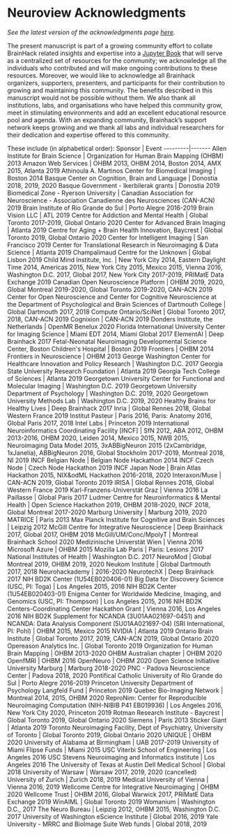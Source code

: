 # Neuroview Acknowledgments

_See the latest version of the acknowledgments page [here](/acknowledgments)._

The present manuscript is part of a growing community effort to collate BrainHack related insights and expertise into a [Jupyter Book](http://brainhack.org/brainhack_jupyter_book) that will serve as a centralized set of resources for the community; we acknowledge all the individuals who contributed and will make ongoing contributions to these resources. Moreover, we would like to acknowledge all Brainhack organizers, supporters, presenters, and participants for their contribution to growing and maintaining this community. The benefits described in this manuscript would not be possible without them. We also thank all institutions, labs, and organisations who have helped this community grow, meet in stimulating environments and add an excellent educational resource pool and agenda. With an expanding community, Brainhack’s support network keeps growing and we thank all labs and individual researchers for their dedication and expertise offered to this community. 

These include (in alphabetical order):
Sponsor  |  Event
---------|-------
Allen Institute for Brain Science  |  Organization for Human Brain Mapping (OHBM) 2013
Amazon Web Services  |  OHBM 2013, OHBM 2014, Boston 2014, AMX 2015, Atlanta 2019
Athinoula A. Martinos Center for Biomedical Imaging  |  Boston 2014
Basque Center on Cognition, Brain and Language  |  Donostia 2018, 2019, 2020
Basque Government - Ikerbilerak grants  |  Donostia 2019
Biomedical Zone - Ryerson University  |  Canadian Association for Neuroscience - Association Canadienne des Neurosciences (CAN-ACN) 2019
Brain Institute of Rio Grande do Sul  |  Porto Alegre 2016-2019
Brain Vision LLC  |  ATL 2019
Centre for Addiction and Mental Health  |  Global Toronto 2017-2019, Global Ontario 2020
Center for Advanced Brain Imaging  |  Atlanta 2019
Centre for Aging + Brain Health Innovation, Baycrest  |  Global Toronto 2019, Global Ontario 2020
Center for Intelligent Imaging  |  San Francisco 2019
Center for Translational Research in Neuroimaging & Data Science  |  Atlanta 2019
Champalimaud Centre for the Unknown  |  Global Lisbon 2019
Child Mind Institute, Inc.  |  New York City 2014, Eastern Daylight Time 2014, Americas 2015, New York City 2015, Mexico 2015, Vienna 2016, Washington D.C. 2017, Global 2017, New York City 2017-2019, PRIMatE Data Exchange 2019
Canadian Open Neuroscience Platform  |  OHBM 2019, 2020, Global Montreal 2019-2020, Global Toronto 2019-2020, CAN-ACN 2019
Center for Open Neuroscience and Center for Cognitive Neuroscience at the Department of Psychological and Brain Sciences of Dartmouth College  |  Global Dartmouth 2017, 2018
Compute Ontario/SciNet  |  Global Toronto 2017, 2018, CAN-ACN 2019
Cognixion  |  CAN-ACN 2019
Donders Institute, the Netherlands  |  OpenMR Benelux 2020
Florida International University Center for Imaging Science  |  Miami EDT 2014, Miami Global 2017
ElementAI  |  Deep Brainhack 2017
Fetal-Neonatal Neuroimaging Developmental Science Center, Boston Children's Hospital  |  Boston 2019
Frontiers  |  OHBM 2014
Frontiers in Neuroscience  |  OHBM 2013
George Washington Center for Healthcare Innovation and Policy Research  |  Washington D.C. 2017
Georgia State University Research Foundation  |  Atlanta 2019
Georgia Tech College of Sciences  |  Atlanta 2019
Georgetown University Center for Functional and Molecular Imaging  |  Washington D.C. 2019
Georgetown University Department of Psychology  |  Washington D.C. 2019, 2020
Georgetown University Methods Lab  |  Washington D.C. 2019, 2020
Healthy Brains for Healthy Lives  |  Deep Brainhack 2017
Inria  |  Global Rennes 2018, Global Western France 2019
Institut Pasteur  |  Paris 2016, Paris: Anatomy 2016, Global Paris 2017, 2018
Intel Labs  |  Princeton 2019
International Neuroinformatics Coordinating Facility [INCF]  |  SfN 2012, ABA 2012, OHBM 2013-2016, OHBM 2020, Leiden 2014, Mexico 2015, NWB 2015, Neuroimaging Data Model 2015, 3xABBigNeuron 2015 (2xCambridge, 1xJanelia), ABBigNeuron 2016, Global Stockholm 2017-2019, Montreal 2018, NI 2019
INCF Belgian Node  |  Belgian Node Hackathon 2014
INCF Czech Node  |  Czech Node Hackathon 2019
INCF Japan Node  |  Brain Atlas Hackathon 2015, NIX&odML Hackathon 2016-2018, 2020
Interaxon/Muse  |  CAN-ACN 2019, Global Toronto 2019
IRISA  |  Global Rennes 2018, Global Western France 2019
Karl-Franzens-Universtät Graz  |  Vienna 2016
La Paillasse  |  Global Paris 2017
Ludmer Centre for Neuroinformatics & Mental Health  |  Open Science Hackathon 2019, OHBM 2018-2020, INCF 2018, Global Montreal 2017-2020
Marburg University  |  Marburg 2019, 2020
MATRICE  |  Paris 2013
Max Planck Institute for Cognitive and Brain Sciences  |  Leipzig 2012
McGill Centre for Integrative Neuroscience  |  Deep Brainhack 2017, Global 2017, OHBM 2018
McGill/UM/Conc/MpolyT  |  Montreal Brainhack School 2020
Medizinische Universtät Wien  |  Vienna 2016
Microsoft Azure  |  OHBM 2015
Mozilla Lab Paris  |  Paris: Lesions 2017
National Institutes of Health  |  Washington D.C. 2017
NeuroMod  |  Global Montreal 2019, OHBM 2019, 2020
Neukom Institute  |  Global Dartmouth 2017, 2018
Neurohackademy  |  2016-2020
NeurotechX  |  Deep Brainhack 2017
NIH BD2K Center (1U54EB020406-01) Big Data for Discovery Science (USC, PI: Toga)  |  Los Angeles 2015, 2016
NIH BD2K Center (1U54EB020403-01) Enigma Center for Worldwide Medicine, Imaging, and Genomics (USC, PI: Thompson)  |  Los Angeles 2015, 2016
NIH BD2K Centers-Coordinating Center Hackathon Grant  |  Vienna 2016, Los Angeles 2016
NIH BD2K Supplement for NCANDA (3U01AA021697-04S1) and NCANDA: Data Analysis Component (5U01AA021697-04) (SRI International, PI: Pohl)  |  OHBM 2015, Mexico 2015
NVIDIA  |  Atlanta 2019
Ontario Brain Institute  |  Global Toronto 2017, 2019, CAN-ACN 2019, Global Ontario 2020
Opereason Analytics Inc.  |  Global Toronto 2019
Organization for Human Brain Mapping  |  OHBM 2013-2020
OHBM Australian chapter  |  OHBM 2020
OpenfMRI  |  OHBM 2016
OpenNeuro  |  OHBM 2020
Open Science Initiative University Marburg  |  Marburg 2018-2020
PNC - Padova Neuroscience Center  |  Padova 2018, 2020
Pontifical Catholic University of Rio Grande do Sul  |  Porto Alegre 2016-2019
Princeton University Department of Psychology Langfeld Fund  |  Princeton 2019
Quebec Bio-Imaging Network  |  Montreal 2014, 2015, OHBM 2020
ReproNim: Center for Reproducible Neuroimaging Computation (NIH-NIBIB P41 EB019936)  |  Los Angeles 2016, New York City 2020, Princeton 2019
Rotman Research Institute - Baycrest  |  Global Toronto 2019, Global Ontario 2020
Siemens  |  Paris 2013
Sticker Giant  |  Atlanta 2019
Toronto Neuroimaging Facility, Dept of Psychiatry, University of Toronto  |  Global Toronto 2019, Global Ontario 2020
UNIQUE  |  OHBM 2020
University of Alabama at Birmingham  |  UAB 2017-2019
University of Miami Flipse Funds  |  Miami 2015
USC Viterbi School of Engineering  |  Los Angeles 2016
USC Stevens Neuroimaging and Informatics Institute  |  Los Angeles 2016
The University of Texas at Austin Dell Medical School  |  Global 2018
University of Warsaw  |  Warsaw 2017, 2019, 2020 (cancelled)
University of Zurich  |  Zurich 2018, 2019
Medical University of Vienna  |  Vienna 2016, 2019
Wellcome Centre for Integrative Neuroimaging  |  OHBM 2020
Wellcome Trust  |  OHBM 2016, Global Warwick 2017, PRIMatE Data Exchange 2019
WinAIML  |  Global Toronto 2019
Womanium  |  Washington D.C., 2017
The Neuro Bureau  |  Leipzig 2012, OHBM 2015, Washington D.C. 2017
University of Washington eScience Institute  |  Global 2016, 2019
Yale University - MRRC and BioImage Suite Web funds  |  Global 2018, 2019



